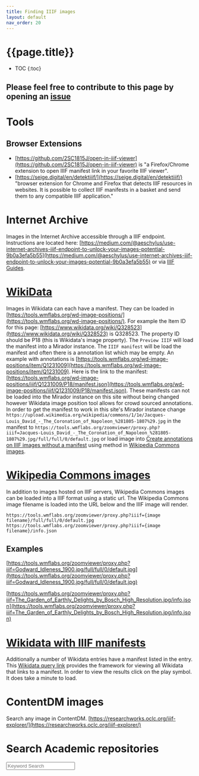 ```yaml
---
title: Finding IIIF images
layout: default
nav_order: 20
---
```



<script src="{{site.baseurl}}/js/custom-search.js"></script>

<link rel="stylesheet" type="text/css" href="{{site.baseurl}}/css/custom-search.css">

# {{page.title}}

* TOC
{:toc}

## Please feel free to contribute to this page by opening an [issue](https://github.com/dnoneill/annotate/issues/new?assignees=dnoneill&labels=&template=add-resource-to--where-to-find-iiif-.md&title=)

# Tools
## Browser Extensions
* [https://github.com/2SC1815J/open-in-iiif-viewer](https://github.com/2SC1815J/open-in-iiif-viewer) is "a Firefox/Chrome extension to open IIIF manifest link in your favorite IIIF viewer".
* [https://seige.digital/en/detektiiif/](https://seige.digital/en/detektiiif/) "browser extension for Chrome and Firefox that detects IIIF resources in websites. It is possible to collect IIIF manifests in a basket and send them to any compatible IIIF application."


# Internet Archive

Images in the Internet Archive accessible through a IIIF endpoint. Instructions are located here: [https://medium.com/@aeschylus/use-internet-archives-iiif-endpoint-to-unlock-your-images-potential-9b0a3efa5b55](https://medium.com/@aeschylus/use-internet-archives-iiif-endpoint-to-unlock-your-images-potential-9b0a3efa5b55) or via [IIIF Guides](https://iiif.io/guides/guides/archive.org/).

# [WikiData](https://commons.wikimedia.org/wiki/Commons:International_Image_Interoperability_Framework)

Images in Wikidata can each have a manifest. They can be loaded in [https://tools.wmflabs.org/wd-image-positions/](https://tools.wmflabs.org/wd-image-positions/). For example the Item ID for this page: [https://www.wikidata.org/wiki/Q328523](https://www.wikidata.org/wiki/Q328523) is Q328523. The property ID should be P18 (this is Wikidata's image property).  The `Preview IIIF` will load the manifest into a Mirador instance. The `IIIF manifest` will be load the manifest and often there is a annotation list which may be empty. An example with annotations is [https://tools.wmflabs.org/wd-image-positions/item/Q1231009](https://tools.wmflabs.org/wd-image-positions/item/Q1231009). Here is the link to the manifest: [https://tools.wmflabs.org/wd-image-positions/iiif/Q1231009/P18/manifest.json](https://tools.wmflabs.org/wd-image-positions/iiif/Q1231009/P18/manifest.json). These manifests can not be loaded into the Mirador instance on this site without being changed however Wikidata image position tool allows for crowd sourced annotations. In order to get the manifest to work in this site's Mirador instance change `https://upload.wikimedia.org/wikipedia/commons/1/1e/Jacques-Louis_David_-_The_Coronation_of_Napoleon_%281805-1807%29.jpg` in the manifest to `https://tools.wmflabs.org/zoomviewer/proxy.php?iiif=Jacques-Louis_David_-_The_Coronation_of_Napoleon_%281805-1807%29.jpg/full/full/0/default.jpg` or load image into [Create annotations on IIIF images without a manifest]({{site.baseurl}}/openseadragon/) using method in  [Wikipedia Commons images](#wikipedia-commons-images).


# [Wikipedia Commons images](https://commons.wikimedia.org/wiki/Commons:International_Image_Interoperability_Framework)

In addition to images hosted on IIIF servers, Wikipedia Commons images can be loaded into a IIIF format using a static url. The Wikipedia Commons image filename is loaded into the URL below and the IIIF image will render.

```
https://tools.wmflabs.org/zoomviewer/proxy.php?iiif={image filename}/full/full/0/default.jpg
https://tools.wmflabs.org/zoomviewer/proxy.php?iiif={image filename}/info.json
```

## Examples
[https://tools.wmflabs.org/zoomviewer/proxy.php?iiif=Godward_Idleness_1900.jpg/full/full/0/default.jpg](https://tools.wmflabs.org/zoomviewer/proxy.php?iiif=Godward_Idleness_1900.jpg/full/full/0/default.jpg)

[https://tools.wmflabs.org/zoomviewer/proxy.php?iiif=The_Garden_of_Earthly_Delights_by_Bosch_High_Resolution.jpg/info.json](https://tools.wmflabs.org/zoomviewer/proxy.php?iiif=The_Garden_of_Earthly_Delights_by_Bosch_High_Resolution.jpg/info.json)

# [Wikidata with IIIF manifests](https://commons.wikimedia.org/wiki/Commons:International_Image_Interoperability_Framework)
Additionally a number of Wikidata entries have a manifest listed in the entry. This [Wikidata query link](https://query.wikidata.org/#%23artworks%20on%20Wikidata%20which%20link%20to%20IIIF%20manifests%0ASELECT%20%3Fitem%20%3FitemLabel%20%3Fcollection%20%3FcollectionLabel%20%3Fiiif_manifest%20%3Fcreator%20%3FcreatorLabel%20%3Finception%20WHERE%20%7B%0A%20%20%3Fitem%20wdt%3AP6108%20%3Fiiif_manifest.%0A%20%20SERVICE%20wikibase%3Alabel%20%7B%20bd%3AserviceParam%20wikibase%3Alanguage%20%22%5BAUTO_LANGUAGE%5D%2Cen%22.%20%7D%0A%20%20OPTIONAL%20%7B%20%3Fitem%20wdt%3AP195%20%3Fcollection.%20%7D%0A%20%20OPTIONAL%20%7B%20%3Fitem%20wdt%3AP170%20%3Fcreator.%20%7D%0A%20%20OPTIONAL%20%7B%20%3Fitem%20wdt%3AP571%20%3Finception.%20%7D%0A%7D) provides the framework for viewing all Wikidata that links to a manifest. In order to view the results click on the play symbol. It does take a minute to load.

# ContentDM images

Search any image in ContentDM. [https://researchworks.oclc.org/iiif-explorer/](https://researchworks.oclc.org/iiif-explorer/)

# Search Academic repositories

<form role="search" id="search">
<div class="search-control">
    <input type="search" id="keyword" name="query"
           placeholder="Keyword Search"
           aria-label="Search institutions">
    <input type="hidden" name="sort" value="atoz">
</div>
</form>
<div id="spinner"><i class="fa fa-spinner fa-spin"></i></div>

<div id="header_info"></div>
<div style="float: left; width: 20%; ">
  <div id="facets">
  </div>
</div>
<div style="float: left; width: 80%; display: none; border: 1px solid #ccc" class="all_results">
  <div id="search_results">
    <div id="searchInfo">
      <span id="number_results"></span>
      <span id="sort_by" class="dropdownsort"><label for="sortSelect">Sort By:</label>
        <select id="sortSelect" name="sort" onchange="changeSort(event);">
          <option value="">Relevance</option>
          <option value="atoz">Name</option>
        </select>
      </span>
    </div>
  </div>
  <ul id="resultslist">
  </ul>
  <div id="pagination"></div>
</div>
<div style="clear:both"><span></span></div>
<script src="{{site.baseurl}}/js/index.js"></script>

<script type="text/javascript">
    function load() {
      const queryString = window.location.search;
      var newUrl = window.location.href;
      if (!queryString){
        document.getElementById('search').submit();
      } else if (queryString != '?query=&sort=atoz'){
        var addTo = window.location.href.indexOf('#search-academic-repositories') == -1 ? '#search-academic-repositories' : '';
        if (queryString.indexOf('query') == -1){
          newUrl = newUrl.replace('?', '?query=&');
        }
        if (addTo || newUrl != window.location.href){
          window.location.href = newUrl + addTo;
        }
      }
      
      loadsearchtemplate();
      document.getElementById('spinner').style.display = 'none';
      }
      window.onload = load;
</script>
